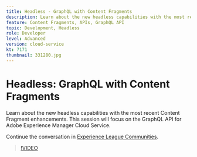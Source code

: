 ```yaml
---
title: Headless - GraphQL with Content Fragments
description: Learn about the new headless capabilities with the most recent Content Fragment enhancements. This session will focus on the GraphQL API for Adobe Experience Manager Cloud Service.
feature: Content Fragments, APIs, GraphQL API
topic: Development, Headless
role: Developer
level: Advanced
version: cloud-service
kt: 7171
thumbnail: 331280.jpg
---
```


# Headless: GraphQL with Content Fragments

Learn about the new headless capabilities with the most recent Content Fragment enhancements. This session will focus on the GraphQL API for Adobe Experience Manager Cloud Service.

Continue the conversation in <a href="http://adobe.ly/36Yd3v6">Experience League Communities</a>.

>[!VIDEO](https://video.tv.adobe.com/v/331280/?quality=12&learn=on&hidetitle=true)